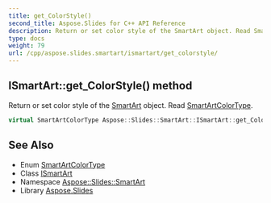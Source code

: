 ```yaml
---
title: get_ColorStyle()
second_title: Aspose.Slides for C++ API Reference
description: Return or set color style of the SmartArt object. Read SmartArtColorType.
type: docs
weight: 79
url: /cpp/aspose.slides.smartart/ismartart/get_colorstyle/
---
```

## ISmartArt::get_ColorStyle() method


Return or set color style of the [SmartArt](../../smartart/) object. Read [SmartArtColorType](../../smartartcolortype/).

```cpp
virtual SmartArtColorType Aspose::Slides::SmartArt::ISmartArt::get_ColorStyle()=0
```

## See Also

* Enum [SmartArtColorType](../smartartcolortype/)
* Class [ISmartArt](./)
* Namespace [Aspose::Slides::SmartArt](../)
* Library [Aspose.Slides](../../)